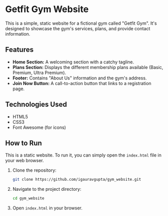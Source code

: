 # Getfit Gym Website

This is a simple, static website for a fictional gym called "Getfit Gym". It's designed to showcase the gym's services, plans, and provide contact information.

## Features

*   **Home Section:** A welcoming section with a catchy tagline.
*   **Plans Section:** Displays the different membership plans available (Basic, Premium, Ultra Premium).
*   **Footer:** Contains "About Us" information and the gym's address.
*   **Join Now Button:** A call-to-action button that links to a registration page.

## Technologies Used

*   HTML5
*   CSS3
*   Font Awesome (for icons)

## How to Run

This is a static website. To run it, you can simply open the `index.html` file in your web browser.

1.  Clone the repository:
    ```bash
    git clone https://github.com/igauravgupta/gym_website.git
    ```
2.  Navigate to the project directory:
    ```bash
    cd gym_website
    ```
3.  Open `index.html` in your browser.
